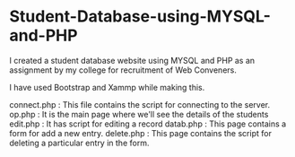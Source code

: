 # Student-Database-using-MYSQL-and-PHP
I created a student database website using MYSQL and PHP as an assignment by my college for recruitment of Web Conveners.

I have used Bootstrap and Xammp while making this.

connect.php : This file contains the script for connecting to the server.
op.php : It is the main page where we'll see the details of the students
edit.php : It has script for editing a record
datab.php : This page contains a form for add a new entry.
delete.php : This page contains the script for deleting a particular entry in the form.



